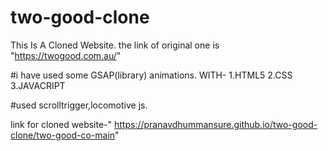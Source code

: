# two-good-clone
 This Is A Cloned Website. the link of original one is "https://twogood.com.au/"

 #i have used some GSAP(library) animations.
 WITH- 1.HTML5
       2.CSS
       3.JAVACRIPT

#used scrolltrigger,locomotive js.

link for cloned website-" https://pranavdhummansure.github.io/two-good-clone/two-good-co-main"
